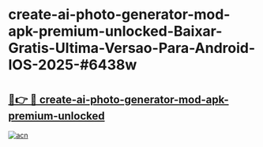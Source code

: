 # create-ai-photo-generator-mod-apk-premium-unlocked-Baixar-Gratis-Ultima-Versao-Para-Android-IOS-2025-#6438w

# <h2><a href="https://ainizakaria.my?title=create-ai-photo-generator-mod-apk-premium-unlocked&ref=24M">🔗👉 🔴 create-ai-photo-generator-mod-apk-premium-unlocked</a></h2>

[![acn](https://github.com/user-attachments/assets/0f9c940e-d8b0-45ae-aac7-cd30a18b3e1c)](https://ainizakaria.my?title=create-ai-photo-generator-mod-apk-premium-unlocked&ref=24M)

